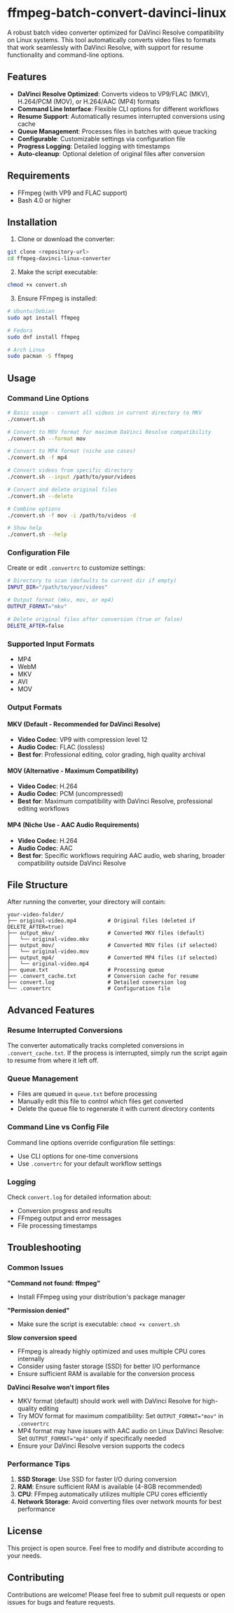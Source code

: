 # ffmpeg-batch-convert-davinci-linux

A robust batch video converter optimized for DaVinci Resolve compatibility on Linux systems. This tool automatically converts video files to formats that work seamlessly with DaVinci Resolve, with support for resume functionality and command-line options.

## Features

- **DaVinci Resolve Optimized**: Converts videos to VP9/FLAC (MKV), H.264/PCM (MOV), or H.264/AAC (MP4) formats
- **Command Line Interface**: Flexible CLI options for different workflows
- **Resume Support**: Automatically resumes interrupted conversions using cache
- **Queue Management**: Processes files in batches with queue tracking
- **Configurable**: Customizable settings via configuration file
- **Progress Logging**: Detailed logging with timestamps
- **Auto-cleanup**: Optional deletion of original files after conversion

## Requirements

- FFmpeg (with VP9 and FLAC support)
- Bash 4.0 or higher

## Installation

1. Clone or download the converter:

```bash
git clone <repository-url>
cd ffmpeg-davinci-linux-converter
```

2. Make the script executable:

```bash
chmod +x convert.sh
```

3. Ensure FFmpeg is installed:

```bash
# Ubuntu/Debian
sudo apt install ffmpeg

# Fedora
sudo dnf install ffmpeg

# Arch Linux
sudo pacman -S ffmpeg
```

## Usage

### Command Line Options

```bash
# Basic usage - convert all videos in current directory to MKV
./convert.sh

# Convert to MOV format for maximum DaVinci Resolve compatibility
./convert.sh --format mov

# Convert to MP4 format (niche use cases)
./convert.sh -f mp4

# Convert videos from specific directory
./convert.sh --input /path/to/your/videos

# Convert and delete original files
./convert.sh --delete

# Combine options
./convert.sh -f mov -i /path/to/videos -d

# Show help
./convert.sh --help
```

### Configuration File

Create or edit `.convertrc` to customize settings:

```bash
# Directory to scan (defaults to current dir if empty)
INPUT_DIR="/path/to/your/videos"

# Output format (mkv, mov, or mp4)
OUTPUT_FORMAT="mkv"

# Delete original files after conversion (true or false)
DELETE_AFTER=false
```

### Supported Input Formats

- MP4
- WebM
- MKV
- AVI
- MOV

### Output Formats

#### MKV (Default - Recommended for DaVinci Resolve)

- **Video Codec**: VP9 with compression level 12
- **Audio Codec**: FLAC (lossless)
- **Best for**: Professional editing, color grading, high quality archival

#### MOV (Alternative - Maximum Compatibility)

- **Video Codec**: H.264
- **Audio Codec**: PCM (uncompressed)
- **Best for**: Maximum compatibility with DaVinci Resolve, professional editing workflows

#### MP4 (Niche Use - AAC Audio Requirements)

- **Video Codec**: H.264
- **Audio Codec**: AAC
- **Best for**: Specific workflows requiring AAC audio, web sharing, broader compatibility outside DaVinci Resolve

## File Structure

After running the converter, your directory will contain:

```
your-video-folder/
├── original-video.mp4          # Original files (deleted if DELETE_AFTER=true)
├── output_mkv/                 # Converted MKV files (default)
│   └── original-video.mkv
├── output_mov/                 # Converted MOV files (if selected)
│   └── original-video.mov
├── output_mp4/                 # Converted MP4 files (if selected)
│   └── original-video.mp4
├── queue.txt                   # Processing queue
├── .convert_cache.txt          # Conversion cache for resume
├── convert.log                 # Detailed conversion log
└── .convertrc                  # Configuration file
```

## Advanced Features

### Resume Interrupted Conversions

The converter automatically tracks completed conversions in `.convert_cache.txt`. If the process is interrupted, simply run the script again to resume from where it left off.

### Queue Management

- Files are queued in `queue.txt` before processing
- Manually edit this file to control which files get converted
- Delete the queue file to regenerate it with current directory contents

### Command Line vs Config File

Command line options override configuration file settings:
- Use CLI options for one-time conversions
- Use `.convertrc` for your default workflow settings

### Logging

Check `convert.log` for detailed information about:

- Conversion progress and results
- FFmpeg output and error messages
- File processing timestamps

## Troubleshooting

### Common Issues

**"Command not found: ffmpeg"**

- Install FFmpeg using your distribution's package manager

**"Permission denied"**

- Make sure the script is executable: `chmod +x convert.sh`

**Slow conversion speed**

- FFmpeg is already highly optimized and uses multiple CPU cores internally
- Consider using faster storage (SSD) for better I/O performance
- Ensure sufficient RAM is available for the conversion process

**DaVinci Resolve won't import files**

- MKV format (default) should work well with DaVinci Resolve for high-quality editing
- Try MOV format for maximum compatibility: Set `OUTPUT_FORMAT="mov"` in `.convertrc`
- MP4 format may have issues with AAC audio on Linux DaVinci Resolve: Set `OUTPUT_FORMAT="mp4"` only if specifically needed
- Ensure your DaVinci Resolve version supports the codecs

### Performance Tips

1. **SSD Storage**: Use SSD for faster I/O during conversion
2. **RAM**: Ensure sufficient RAM is available (4-8GB recommended)
3. **CPU**: FFmpeg automatically utilizes multiple CPU cores efficiently
4. **Network Storage**: Avoid converting files over network mounts for best performance

## License

This project is open source. Feel free to modify and distribute according to your needs.

## Contributing

Contributions are welcome! Please feel free to submit pull requests or open issues for bugs and feature requests.
